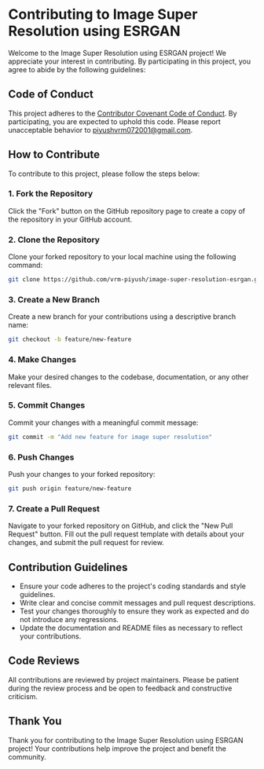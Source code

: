 # Contributing to Image Super Resolution using ESRGAN

Welcome to the Image Super Resolution using ESRGAN project! We appreciate your interest in contributing. By participating in this project, you agree to abide by the following guidelines:

## Code of Conduct

This project adheres to the [Contributor Covenant Code of Conduct](Code_Of_Conduct.md). By participating, you are expected to uphold this code. Please report unacceptable behavior to [piyushvrm072001@gmail.com](piyushvrm072001@gmail.com).

## How to Contribute

To contribute to this project, please follow the steps below:

### 1. Fork the Repository

Click the "Fork" button on the GitHub repository page to create a copy of the repository in your GitHub account.

### 2. Clone the Repository

Clone your forked repository to your local machine using the following command:

```bash
git clone https://github.com/vrm-piyush/image-super-resolution-esrgan.git
```

### 3. Create a New Branch

Create a new branch for your contributions using a descriptive branch name:

```bash
git checkout -b feature/new-feature
```

### 4. Make Changes

Make your desired changes to the codebase, documentation, or any other relevant files.

### 5. Commit Changes

Commit your changes with a meaningful commit message:

```bash
git commit -m "Add new feature for image super resolution"
```

### 6. Push Changes

Push your changes to your forked repository:

```bash
git push origin feature/new-feature
```

### 7. Create a Pull Request

Navigate to your forked repository on GitHub, and click the "New Pull Request" button. Fill out the pull request template with details about your changes, and submit the pull request for review.

## Contribution Guidelines

- Ensure your code adheres to the project's coding standards and style guidelines.
- Write clear and concise commit messages and pull request descriptions.
- Test your changes thoroughly to ensure they work as expected and do not introduce any regressions.
- Update the documentation and README files as necessary to reflect your contributions.

## Code Reviews

All contributions are reviewed by project maintainers. Please be patient during the review process and be open to feedback and constructive criticism.

## Thank You

Thank you for contributing to the Image Super Resolution using ESRGAN project! Your contributions help improve the project and benefit the community.
